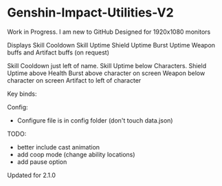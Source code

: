 # Genshin-Impact-Utilities-V2

Work in Progress. I am new to GitHub
Designed for 1920x1080 monitors

Displays
    Skill Cooldown
    Skill Uptime
    Shield Uptime
    Burst Uptime
    Weapon buffs and Artifact buffs (on request)

Skill Cooldown just left of name.
Skill Uptime below Characters.
Shield Uptime above Health
Burst above character on screen
Weapon below character on screen
Artifact to left of character

Key binds:


Config:

- Configure file is in config folder (don't touch data.json)

TODO:

- better include cast animation
- add coop mode (change ability locations)
- add pause option


Updated for 2.1.0
